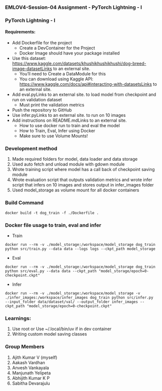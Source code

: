 ### EMLOV4-Session-04 Assignment - PyTorch Lightning - I

### PyTorch Lightning - I

#### Requirements:

- Add Dockerfile for the project
    - Create a DevContainer for the Project
    - Docker Image should have your package installed
- Use this dataset: https://www.kaggle.com/datasets/khushikhushikhushi/dog-breed-image-datasetLinks to an external site.
    - You’ll need to Create a DataModule for this
    - You can download using Kaggle API: https://www.kaggle.com/docs/api#interacting-with-datasetsLinks to an external site.
- Add eval.pyLinks to an external site. to load model from checkpoint and run on validation dataset
    - Must print the validation metrics
- Push the repository to GitHub
- Use infer.pyLinks to an external site. to run on 10 images
- Add instructions on README.mdLinks to an external site.
    - How to use docker run to train and eval the model
    - How to Train, Eval, Infer using Docker
    - Make sure to use Volume Mounts!

### Development method
1. Made required folders for model, data loader and data storage
2. Used auto fetch and unload module with gdown module
3. Wrote training script where model has a call back of checkpoint saving module
4. Wrote evaluation script that outputs validation metrics and wrote infer script that infers on 10 images and stores output in infer_images folder
5. Used model_storage as volume mount for all docker containers


### Build Command

```
docker build -t dog_train -f ./Dockerfile .
```

### Docker file usage to train, eval and infer
- Train

```
docker run --rm -v ./model_storage:/workspace/model_storage dog_train python src/train.py --data data --logs logs --ckpt_path model_storage 
```

- Eval

```
docker run --rm -v ./model_storage:/workspace/model_storage dog_train python src/eval.py --data data --ckpt_path "model_storage/epoch=0-checkpoint.ckpt"
```

- Infer

```
docker run --rm -v ./model_storage:/workspace/model_storage -v ./infer_images:/workspace/infer_images dog_train python src/infer.py  --input_folder data/dataset/val/ --output_folder infer_images --ckpt_path "model_storage/epoch=0-checkpoint.ckpt"
```

### Learnings:
1. Use root or Use ~/.local/bin/uv if in dev container
2. Writing custom model saving classes

### Group Members
1. Ajith Kumar V (myself)
2. Aakash Vardhan
3. Anvesh Vankayala
4. Manjunath Yelipeta
5. Abhijith Kumar K P
6. Sabitha Devarajulu